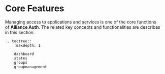 # Core Features

Managing access to applications and services is one of the core functions of **Alliance Auth**. The related key concepts and functionalities are describes in this section.

```eval_rst
.. toctree::
    :maxdepth: 1

    dashboard
    states
    groups
    groupmanagement
```

